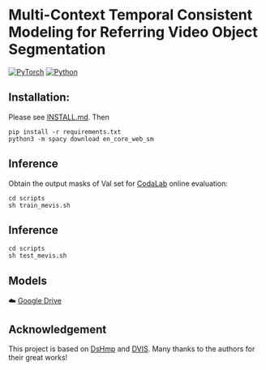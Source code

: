 # Multi-Context Temporal Consistent Modeling for Referring Video Object Segmentation

[![PyTorch](https://img.shields.io/badge/PyTorch-1.13.0-%23EE4C2C.svg?style=&logo=PyTorch&logoColor=white)](https://pytorch.org/)
[![Python](https://img.shields.io/badge/Python-3.7%20|%203.8%20|%203.9-blue.svg?style=&logo=python&logoColor=ffdd54)](https://www.python.org/downloads/)

## Installation:
Please see [INSTALL.md](https://github.com/henghuiding/MeViS/blob/main/INSTALL.md). Then
```
pip install -r requirements.txt
python3 -m spacy download en_core_web_sm
```
## Inference
Obtain the output masks of Val set for [CodaLab](https://codalab.lisn.upsaclay.fr/competitions/15094) online evaluation:
```
cd scripts
sh train_mevis.sh
```
## Inference
```
cd scripts
sh test_mevis.sh
```
## Models
☁️ [Google Drive](https://drive.google.com/file/d/1M4CZY3xKSg6qbwiU8BECcUHmCWeLtUHr/view?usp=sharing)
## Acknowledgement
This project is based on [DsHmp](https://github.com/heshuting555/DsHmp) and [DVIS](https://github.com/zhang-tao-whu/DVIS). Many thanks to the authors for their great works!
